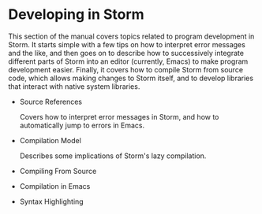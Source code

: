 Developing in Storm
===================

This section of the manual covers topics related to program development in Storm. It starts simple
with a few tips on how to interpret error messages and the like, and then goes on to describe how to
successively integrate different parts of Storm into an editor (currently, Emacs) to make program
development easier. Finally, it covers how to compile Storm from source code, which allows making
changes to Storm itself, and to develop libraries that interact with native system libraries.


- Source References

  Covers how to interpret error messages in Storm, and how to automatically jump to errors in Emacs.

- Compilation Model

  Describes some implications of Storm's lazy compilation.

- Compiling From Source

- Compilation in Emacs

- Syntax Highlighting